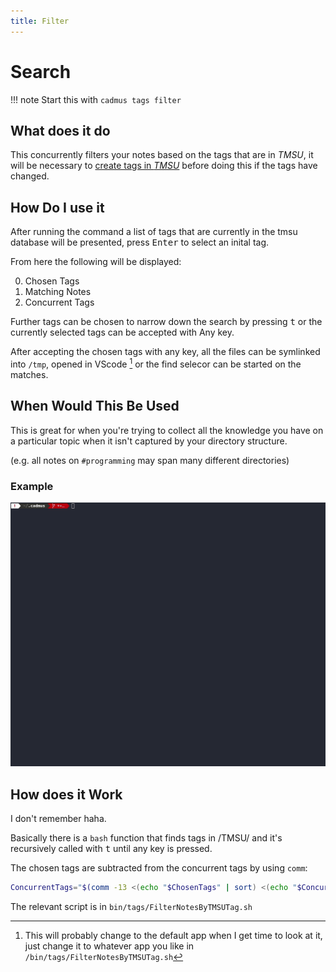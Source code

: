 ```yaml
---
title: Filter
---
```


# Search
!!! note
    Start this with `cadmus tags filter`

## What does it do

This concurrently filters your notes based on the tags that are in *TMSU*, it will be necessary to [create tags in *TMSU*](./create.md) before doing this if the tags have changed.

## How Do I use it

After running the command a list of tags that are currently in the tmsu database will be presented, press <kbd>Enter</kbd> to select an inital tag.

From here the following will be displayed:

0. Chosen Tags
1. Matching Notes
2. Concurrent Tags

Further tags can be chosen to narrow down the search by pressing <kbd>t</kbd> or the currently selected tags can be accepted with Any key.

After accepting the chosen tags with any key, all the files can be symlinked into `/tmp`,  opened in VScode [^v] or the find selecor can be started on the matches.

[^v]: This will probably change to the default app when I get time to look at it, just change it to whatever app you like in `/bin/tags/FilterNotesByTMSUTag.sh`

## When Would This Be Used

This is great for when you're trying to collect all the knowledge you have on a particular topic when it isn't captured by your directory structure.

(e.g. all notes on `#programming` may span many different directories)

### Example

![](./media/How-To-Filter.gif)

## How does it Work

I don't remember haha.

Basically there is a `bash` function that finds tags in /TMSU/ and it's recursively called with <kbd>t</kbd> until any key is pressed.

The chosen tags are subtracted from the concurrent tags by using `comm`:

```bash
ConcurrentTags="$(comm -13 <(echo "$ChosenTags" | sort) <(echo "$ConcurrentTags" | sort))"
```

The relevant script is in `bin/tags/FilterNotesByTMSUTag.sh`
